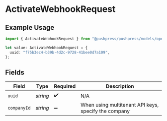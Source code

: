 # ActivateWebhookRequest

## Example Usage

```typescript
import { ActivateWebhookRequest } from "@pushpress/pushpress/models/operations";

let value: ActivateWebhookRequest = {
  uuid: "f75b3ec4-b39b-4d2c-9728-41bee0d7a109",
};
```

## Fields

| Field                                                | Type                                                 | Required                                             | Description                                          |
| ---------------------------------------------------- | ---------------------------------------------------- | ---------------------------------------------------- | ---------------------------------------------------- |
| `uuid`                                               | *string*                                             | :heavy_check_mark:                                   | N/A                                                  |
| `companyId`                                          | *string*                                             | :heavy_minus_sign:                                   | When using multitenant API keys, specify the company |